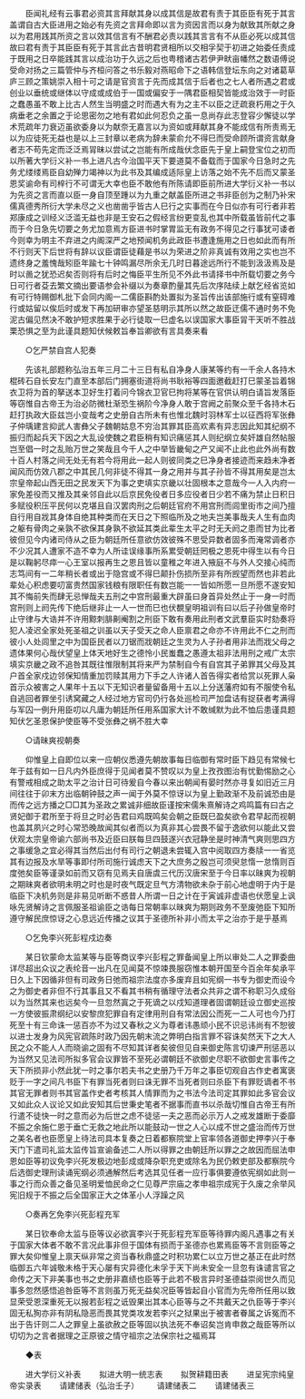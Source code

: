 <!-- { "loadSidebar": true } -->
　　臣闻礼经有云事君必资其言拜献其身以成其信是故君有责于其臣臣有死于其言盖谓自古大臣进用之始必有先资之言拜命即以言为资因言而以身为献致其所献之身以为君用践其所资之言以效其信言有不酬君必责以践其言言有不从臣必死以成其信故曰君有责于其臣臣有死于其言此古昔明君贤相所以交相孚契于初进之始委任责成于既用之日卒能践其言以成治功于久远之后也粤稽诸古若伊尹畎亩幡然之数语傅说受命对扬之三篇管仲与齐桓问答之书乐毅对燕昭命下之语韩信登坛东向之对诸葛草庐三顾之策姚崇入相十可之请是官资言于先而成其信于后者也之七人者所遇之君或创业以垂统或继体以守成或成伯于一国或偏安于一隅君臣相契皆能成治效于一时臣之蠢愚虽不敢上比古人然生当明盛之时而遇大有为之主不以臣之迂疏衰朽用之于久病垂老之余置之于论思密勿之地有君如此何忍负之虽一息尚存此志登容少懈徒以学术荒疏年力衰迈虽欲委身以为献奈无嘉言以为资如或拜献其身不能成信有所责焉无以为应徒死无益也是以上三封章以老病为辞未蒙俞允不得巳而受命顾所谓资言献身者志不苟先定而泛泛焉冐昧以尝试之岂能有所成哉伏念臣先于皇上嗣登宝位之初而以所著大学衍义补一书上进凡古今治国平天下要道莫不备载而于国家今日急时之先务尤缕缕焉臣自幼殚力竭神以为此书及其编成适际皇上访落之始不先不后而又蒙圣恩奖谕命有司梓行不可谓无大幸也臣不敢他有所陈请即臣前所进大学衍义补一书以为先资之言而直以臣一身自顶至踵以为九重之献盖臣所进之书非臣创为之制乃补宋儒真德秀所衍大学未尽之义也凿凿乎皆古人巳行之实事而在今日似亦有可行者非若郑康成之训经义泛滥无益也非是王安石之假经言纷更变乱也其中所载虽皆前代之事而于今日急先切要之务尤加意焉方臣进书时掌胃监无有政务不得见之行事犹可诿者今则幸为明主不弃进之内阁深严之地预闻机务此政臣书遭逢施用之日也如此而有所不行则天下后世将有辞以议臣谓臣徒藉是书以为荣进之阶非真诚有效用之实也岂不遗终身之羞愧哉矧臣年踰七十钟鸣漏尽所余无几时日暮途远所行不能到汲汲焉及是时以啚之犹恐迟矣否则将有后时之悔臣平生所见不外此书请择书中所载切要之务今日可行者芟去繁文摘出要语参会补缀以为奏章酌量其先后次序陆续上献乞经省览如有可行特赐御札批下会同内阁一二儒臣斟酌处置拟为圣旨传出该部施行或有窒碍难行或姑留以俟后时或发下再加研审亦望圣慈明示其所以然之故臣迂儒不通时务不免泥古偏见然决不敢护短求胜果于必行徒取一巳虚名以误国家大事臣冐干天听不胜战栗恐惧之至为此谨具题知伏候敕旨奉旨卿欲有言具奏来看 

　　○乞严禁自宫人犯奏 

　　先该礼部题称弘治五年三月二十三日有私自净身人康某等约有一千余人各持木棍砖石自长安左门直至本部后门拥塞街道将尚书耿裕等四面邀截赶打巳蒙圣旨着锦衣卫将为首的拏送本卫好生打着问今锦衣卫官巳拘将某等在官供认明白请旨发落臣等窃惟自古帝王为治必防微杜渐恐生祸阶今净身人敢于宫阙之前聚众至千各持木石赶打执政大臣兹岂小变哉考之史册自古所未有也惟北魏时羽林军士以征西将军张彝子仲瑀建言抑武人害彝父子魏朝姑息不穷治其罪其臣高欢素有异志因此知其纪纲不振归而起兵天下因之大乱设使魏之君臣稍有知识痛惩其人则纪纲立矣奸雄自然帖服岂至倡一时之乱贻万世之笑哉且今千人之中举皆畿甸之产又闻不止此也此外尚有数十百人村落之间无处无有若今将用此一起人则彼同类之巳净身者接迹而来趋未净者闻风而仿效八郡之中其民几何非徒不得其一身之用并与其子孙皆不得其用矣是岂太宗皇帝起山西无田之民发天下为事之吏填实京畿以壮固根本之意哉今一人入内府一家免差役而又推及其亲邻自此以后京民免役者日多应役者日少若不痛为禁止日积日多赋役积压平民何以克堪且自汉罢肉刑之后朝廷官府不用宫刑而闾里街市之间乃擅自行用自戕其身体自绝其种类而在天日之下照临所及之地夫岂美事哉夫人生有血肉之躯有骨肉之亲孰不欲保其身孰不欲延其类此辈生太平之时无夭阏之患而甘为比者彼但见今内诸司侍从之臣为朝廷所任意欲仿效彼殊不思受异数者固多而淹常调者亦不少况其人遭家不造不幸为人所诖误缘事所系累受朝廷罔极之恩死中得生以有今日是以鞠躬尽瘁一心王室以报再生之恩且皆以童稚之年进入掖庭不与外人交接心纯而志笃间有一二年稍长者或出于隐宫或不得巳颠扑伤损所至非有所觊望而然也非若此辈处心积虑要叨富贵然国家钱粮有限职任有数岂能一一皆如所愿一旦所愿不遂安知其不悔前失而肆无忌惮哉夫五刑之中宫刑最重大辟虽曰身首异处然止于一身一时而宫刑则上阏先传下绝后继非止一人一世而巳也伏覩皇明祖训有曰以后子孙做皇帝时止守律与大诰并不许用黥刺腓劓阉割之刑臣下敢有奏用此刑者文武羣臣实时劾奏将犯人凌迟全家处死圣祖之训虽以天子受天之命人臣禀君之命亦不许用此不仁之刑而彼小人处闾里之中为国臣民者以刀锯而戕朝廷之生灵为人子孙者用非法而戕父母之遗体果何心哉伏望皇上体天地好生之德怜小民蚩蠢之愚遵太祖非法用刑之戒广太宗填实京畿之政不追咎其既往惟限制其将来严为禁制自今有自宫其子弟罪其父母及其户首全家戍边邻保知情重加罚赎其用力下手之人许诸人首告得实者给赏以死罪人枭首示众被害之人果年十五以下无知识者量留备用十五以上分送藩府如有不服使令私自逃回者罪坐引诱窝藏之人经过地方官司仍行各处巡检司严加盘诘有捉获者考满得与军囚一例升用臣叨以凡庸为朝廷所任用系国家大计不敢缄默为此不恤后患谨具题知伏乞圣恩保护使臣等不受张彝之祸不胜大幸 

　　○请昧爽视朝奏 

　　仰惟皇上自即位以来一应朝仪悉遵先朝故事每日临御有常时臣下趋见有常候七年于兹有如一日凡内外臣庶得于见闻者莫不赞叹以为皇上孜孜图治有忧勤惕励之心有警戒相成之助太平之治计日可待爰自今春以来出朝闻有晏时然亦寻复如旧近三月间往往于卯末方出临朝钟鼓之声一闻于外莫不惊讶以为皇上勤政渐不及前诚恐由是而传之远方播之□□其为圣政之累诚非细故臣谨按宋儒朱熹解诗之鸡鸣篇有曰古之贤妃御于君所至于将旦之时必告君曰鸡既鸣矣会朝之臣既巳盈矣欲令君早起而视朝也盖其夙兴之时心常恐晚故闻其似者而以为真非其心尝畏不留于逸欲何以能此又尝伏观太宗皇帝谕六部尚书及近臣曰朕每旦四鼓遂兴衣冠静坐是时神清气爽则思四方之事缓急之宜必得其当然后出付有司行之朝退未尝辄入宫中阅取四方奏牍一一省览其有边报及水旱等事即付所司施行诚虑天下之大庶务之殷岂可须臾怠惰一怠惰则百度弛矣臣等谨录如前而又窃有见焉夫自唐虞三代历汉唐宋至于今日率以昧爽为视朝之期昧爽者欲明未明之时也是时夜气既定旦气方清物欲未杂于前心地虚明于内于是临臣下决机务则是非易见听断不惑昔人所谓一日之计在于寅诚非虚语也伏愿皇上讽咏先贤解诗之言佩服圣祖谕臣之诰每日常朝率以昧爽为期则政务不至废弛臣下知所遵守解民庶惊讶之心息远近传播之议其于圣德所补非小而太平之治亦于是乎基焉 

　　○乞免李兴死彭程戍边奏 

　　某日钦蒙命太监某等与臣等商议李兴彭程之罪备闻皇上所以审处二人之罪委曲详尽超出众议之表纶音一出凡在见闻莫不惊竦畏服窃惟本朝开国至今百余年矣承平日久上下因循非但有司政务日弛而祖宗法度亦多废弃且如宪纲一书专为御史而设今之为御史者非但不行其事且又不看其书稍有循理守法者众共非之谓不称职习久成俗以为当然其来也远矣今一旦忽然寘之于死谪之以戍知道理者固谓朝廷设立御史巡按一方使彼振肃纲纪以安黎庶犯罪自有定律用刑自有常法因公而死一二人可也今乃打死至十有三命诛一惩百亦不为过又春秋之义为尊者讳愚顽小民不识忌讳尚有不恕彼以进士发身为风宪官疏陈时政乃因先朝末流之弊明白指言罪不容诛矣然天下之大人民之众不能人人而晓谕之固有不尽知其详者矣彼但见自来御史陈言切谏严刑惩恶以为当然又见法司所拟多官会议罪皆不至死必谓朝廷不欲御史尽职不欲御史言事传之天下所损非小然此犹一时之事尔若夫书之史册乃千万年之事臣切观自古作史者寓褒贬于一字之间凡书臣下有罪当死者则曰诛无罪不当死者则曰杀臣下有罪贬谪者不书其官无罪者则书其官盖作史者考核其人情罪而为之书法今法司定其罪如此多官会议又如此众人议论又如此安知其后世秉史笔者不据事而直书以杀哉切惟自古帝王有所行遣不徒快一时之意而必为后世之虑不徒惩一夫之恶而必示万人之戒发雄断于委靡不振之余施仁恩于垂亡无救之地此所以能鼓动一世之人心以成不世之盛治而传万世之美名者也臣愿皇上待法司具本复奏之日着都察院堂上官率领各道御史押李兴于奉天门下遣司礼监太监传旨宣谕备述二人所以得罪之由朝廷所以罪之之故因而屈法申恩如臣等初议免李兴死发极边地彭成或降杂职充吏或除名为民仍敕吏部及都察院今后选御史理刑读诵宪纲必须通解然后考选其见任者一应行事俱要遵依宪纲如此则一事之行而众善之备见圣明爱恤民命之仁见尊严宗庙之孝申祖宗成宪于久废之余举风宪旧规于不振之后全国家正大之体革小人浮躁之风 

　　○奏再乞免李兴死彭程充军 

　　某日钦奉命太监与臣等议必欲寘李兴于死彭程充军臣等待罪内阁凡遇事之有关于国家大体者不敢不言况此事非但于国体有损而于圣德亦也累焉臣等不言则臣等之罪大矣仰惟皇上禀天纵非常之资当春秋鼎盛之时积功累仁以立万世之基正在此时然临御五六年诚敬未格于天心屡有灾异德化未孚于天下尚未安全一旦忽有诛谴言官之命传之天下非美事也书之史册非嘉绩也臣等于此若不极言异时圣德益崇阅世久而见事多忽然感悟追咎臣等不言则虽万死无益矣况臣等皆起自小官而为先帝所任用以致显荣受恩深重死无以报若彭程之诋毁果出其本心臣等与之不共戴天之仇臣等于李兴固无私狥亦非有阴私隐恶而畏其党类攻发若李兴之狱果出于被害者眷属之诉冤而不出于告讦则二人之罪皇上虽欲赦之臣等固以执法死不奉诏矣岂肯申救之哉臣等所以切切为之言者据理之正原彼之情守祖宗之法保宗社之福焉耳 

　　◆表 

　　进大学衍义补表 
　　拟进大明一统志表 
　　拟贺耕籍田表 
　　进呈宪宗纯皇帝实录表 
　　请建储表（弘治壬子） 
　　请建储表二 
　　请建储表三 

